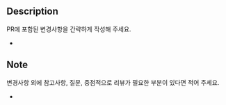 ## Description

PR에 포함된 변경사항을 간략하게 작성해 주세요.

- 

## Note

변경사항 외에 참고사항, 질문, 중점적으로 리뷰가 필요한 부분이 있다면 적어 주세요.

- 
